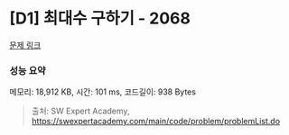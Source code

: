 # [D1] 최대수 구하기 - 2068 

[문제 링크](https://swexpertacademy.com/main/code/problem/problemDetail.do?contestProbId=AV5QQhbqA4QDFAUq) 

### 성능 요약

메모리: 18,912 KB, 시간: 101 ms, 코드길이: 938 Bytes



> 출처: SW Expert Academy, https://swexpertacademy.com/main/code/problem/problemList.do